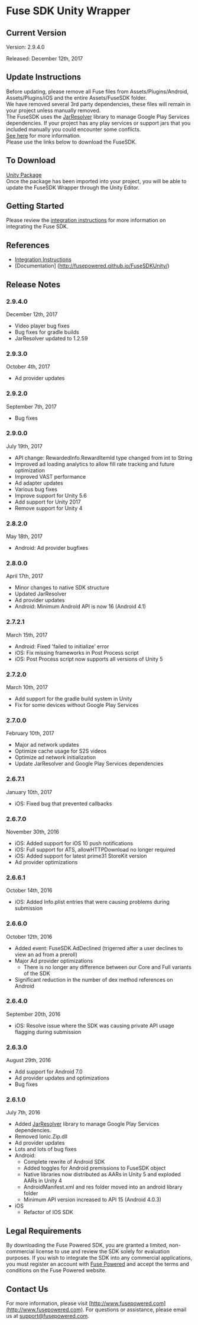 # Fuse SDK Unity Wrapper

## Current Version

Version: 2.9.4.0

Released: December 12th, 2017

## Update Instructions
Before updating, please remove all Fuse files from Assets/Plugins/Android, Assets/Plugins/iOS and the entire Assets/FuseSDK folder.  
We have removed several 3rd party dependencies, these files will remain in your project unless manually removed.  
The FuseSDK uses the [JarResolver](https://github.com/googlesamples/unity-jar-resolver) library to manage Google Play Services dependencies.
If your project has any play services or support jars that you included manually you could encounter some conflicts.  
[See here](https://wiki.fusepowered.com/index.php?title=Unity#Using_JarResolver) for more information.  
Please use the links below to download the FuseSDK.


## To Download
[Unity Package](https://github.com/fusepowered/FuseSDKUnity/releases/download/v2.9.4.0/FuseUnitySDK.unitypackage)  
Once the package has been imported into your project, you will be able to update the FuseSDK Wrapper through the Unity Editor.

## Getting Started

Please review the [integration instructions](https://wiki.fusepowered.com/index.php?title=Unity) for more information on integrating the Fuse SDK.

## References

* [Integration Instructions](https://wiki.fusepowered.com/index.php?title=Unity)
* [Documentation] (http://fusepowered.github.io/FuseSDKUnity/)

## Release Notes

### 2.9.4.0
December 12th, 2017
* Video player bug fixes
* Bug fixes for gradle builds
* JarResolver updated to 1.2.59

### 2.9.3.0
October 4th, 2017
* Ad provider updates

### 2.9.2.0
September 7th, 2017
* Bug fixes

### 2.9.0.0
July 19th, 2017
* API change: RewardedInfo.RewardItemId type changed from int to String
* Improved ad loading analytics to allow fill rate tracking and future optimization
* Improved VAST performance
* Ad adapter updates
* Various bug fixes
* Improve support for Unity 5.6
* Add support for Unity 2017
* Remove support for Unity 4

### 2.8.2.0
May 18th, 2017
* Android: Ad provider bugfixes

### 2.8.0.0
April 17th, 2017
* Minor changes to native SDK structure
* Updated JarResolver
* Ad provider updates
* Android: Minimum Android API is now 16 (Android 4.1)

### 2.7.2.1
March 15th, 2017
* Android: Fixed 'failed to initialize' error
* iOS: Fix missing frameworks in Post Process script
* iOS: Post Process script now supports all versions of Unity 5

### 2.7.2.0
March 10th, 2017
* Add support for the gradle build system in Unity
* Fix for some devices without Google Play Services

### 2.7.0.0
February 10th, 2017
* Major ad network updates
* Optimize cache usage for S2S videos
* Optimize ad network initialization
* Update JarResolver and Google Play Services dependencies

### 2.6.7.1
January 10th, 2017
* iOS: Fixed bug that prevented callbacks

### 2.6.7.0
November 30th, 2016
* iOS: Added support for iOS 10 push notifications
* iOS: Full support for ATS, allowHTTPDownload no longer required
* iOS: Added support for latest prime31 StoreKit version
* Ad provider optimizations

### 2.6.6.1
October 14th, 2016
* iOS: Added Info.plist entries that were causing problems during submission

### 2.6.6.0
October 12th, 2016
* Added event: FuseSDK.AdDeclined (trigerred after a user declines to view an ad from a preroll)
* Major Ad provider optimizations
  * There is no longer any difference between our Core and Full variants of the SDK
* Significant reduction in the number of dex method references on Android

### 2.6.4.0
September 20th, 2016
* iOS: Resolve issue where the SDK was causing private API usage flagging during submission

### 2.6.3.0
August 29th, 2016
* Add support for Android 7.0
* Ad provider updates and optimizations
* Bug fixes

### 2.6.1.0
July 7th, 2016
* Added [JarResolver](https://wiki.fusepowered.com/index.php?title=Unity#Using_JarResolver) library to manage Google Play Services dependencies.
* Removed Ionic.Zip.dll
* Ad provider updates
* Lots and lots of bug fixes
* Android:
  * Complete rewrite of Android SDK
  * Added toggles for Android premissions to FuseSDK object
  * Native libraries now distributed as AARs in Unity 5 and exploded AARs in Unity 4
  * AndroidManifest.xml and res folder moved into an android library folder
  * Minimum API version increased to API 15 (Android 4.0.3)
* iOS
  * Refactor of IOS SDK


## Legal Requirements
By downloading the Fuse Powered SDK, you are granted a limited, non-commercial license to use and review the SDK solely for evaluation purposes.  If you wish to integrate the SDK into any commercial applications, you must register an account with [Fuse Powered](https://www.fusepowered.com) and accept the terms and conditions on the Fuse Powered website.

## Contact Us
For more information, please visit [http://www.fusepowered.com](http://www.fusepowered.com). For questions or assistance, please email us at [support@fusepowered.com](mailto:support@fusepowered.com).
